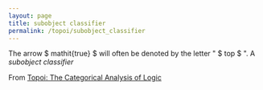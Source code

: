 ```yaml
---
layout: page
title: subobject classifier
permalink: /topoi/subobject_classifier
---
```

The arrow $ mathit{true} $ will often be denoted by the letter " $ top $ ". A _subobject classifier_ 


From [Topoi: The Categorical Analysis of Logic](https://mathgloss.github.io/MathGloss/topoi.html)